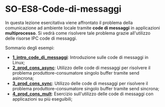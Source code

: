 # SO-ES8-Code-di-messaggi

In questa lezione esercitativa viene affrontato il problema della comunicazione ad ambiente locale tramite **code di messaggi** in applicazioni **multiprocesso**. Si vedrà come risolvere tale problema grazie all'utilizzo delle risorse IPC code di messaggi.

Sommario degli esempi:

- [**1_intro_code_di_messaggi**](https://github.com/SO-unina/esercitazioni/tree/main/SO-ES08-Code-di-messaggi/1_intro_code_di_messaggi): Introduzione sulle code di messaggi in Linux;
- [**2_prod_cons_async**](https://github.com/SO-unina/esercitazioni/tree/main/SO-ES08-Code-di-messaggi/2_prod_cons_async): Utilizzo delle code di messaggi per risolvere il problema produttore-consumatore singolo buffer tramite send asincrona;
- [**3_prod_cons_sync**](https://github.com/SO-unina/esercitazioni/tree/main/SO-ES08-Code-di-messaggi/3_prod_cons_sync): Utilizzo delle code di messaggi per risolvere il problema produttore-consumatore singolo buffer tramite send sincrona;
- [**4_prod_cons_mult**](https://github.com/SO-unina/esercitazioni/tree/main/SO-ES08-Code-di-messaggi/4_prod_cons_mult): Esercizio sull'utilizzo delle code di messaggi con applicazioni su più eseguibili;
